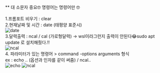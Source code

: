 ** 대 소문자 중요🤓 명령어는 명령어만 🤓
<br/><br/>
1.프롬포트 비우기 : clear 
<br/>
2.현재날짜 및 시간 : date (태평양 표준시) 
<br/>
![date](https://github.com/yeongji-kim/LCL/assets/75402057/bb173b4e-c87f-4bc4-a55f-9938c685e6a5)
<br />
3.달력출력 : ncal / cal (가로형달력) -> wsl이라그런지 출력이 안된다😂sudo apt update 로 설치해줬다.!!
<br />
![ncal](https://github.com/yeongji-kim/LCL/assets/75402057/eec4a05e-87d0-493b-abeb-bec85e924790)
<br />
4. 파라미터가 있는 명령어  > command -options arguments 형식
<br />
ex : echo .. (옵션과 인자를 같이 써줌) / ncal..
<br />
![echo](https://github.com/yeongji-kim/LCL/assets/75402057/733c7ba9-7ca0-4fe6-9f9b-3b642ef0c2b2)
![ncal](https://github.com/yeongji-kim/LCL/assets/75402057/112f9f28-154f-4840-a32f-22090286db56)
